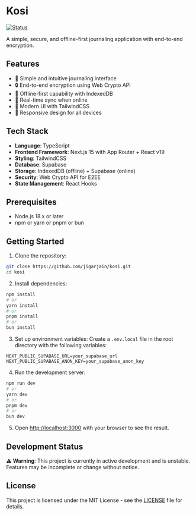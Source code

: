 # Kosi

[![Status](https://img.shields.io/badge/status-in%20development-unstable-orange.svg)](https://github.com/jigarjain/kosi)

A simple, secure, and offline-first journaling application with end-to-end encryption.

## Features

- 📝 Simple and intuitive journaling interface
- 🔒 End-to-end encryption using Web Crypto API
- 📱 Offline-first capability with IndexedDB
- 🔄 Real-time sync when online
- 🎨 Modern UI with TailwindCSS
- 📱 Responsive design for all devices

## Tech Stack

- **Language**: TypeScript
- **Frontend Framework**: Next.js 15 with App Router + React v19
- **Styling**: TailwindCSS
- **Database**: Supabase
- **Storage**: IndexedDB (offline) + Supabase (online)
- **Security**: Web Crypto API for E2EE
- **State Management**: React Hooks

## Prerequisites

- Node.js 18.x or later
- npm or yarn or pnpm or bun

## Getting Started

1. Clone the repository:

```bash
git clone https://github.com/jigarjain/kosi.git
cd kosi
```

2. Install dependencies:

```bash
npm install
# or
yarn install
# or
pnpm install
# or
bun install
```

3. Set up environment variables:
   Create a `.env.local` file in the root directory with the following variables:

```env
NEXT_PUBLIC_SUPABASE_URL=your_supabase_url
NEXT_PUBLIC_SUPABASE_ANON_KEY=your_supabase_anon_key
```

4. Run the development server:

```bash
npm run dev
# or
yarn dev
# or
pnpm dev
# or
bun dev
```

5. Open [http://localhost:3000](http://localhost:3000) with your browser to see the result.

## Development Status

⚠️ **Warning**: This project is currently in active development and is unstable. Features may be incomplete or change without notice.

## License

This project is licensed under the MIT License - see the [LICENSE](LICENSE) file for details.
